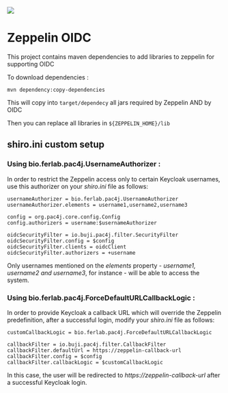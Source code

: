 ![](https://github.com/Ferlab-Ste-Justine/zeppelin-oidc/workflows/main.yml/badge.svg)


Zeppelin OIDC
===========

This project contains maven dependencies to add libraries to zeppelin for supporting OIDC

To download dependencies :
```
mvn dependency:copy-dependencies   
```

This will copy into `target/dependecy` all jars required by Zeppelin AND by OIDC

Then you can replace all libraries in `${ZEPPELIN_HOME}/lib`

## shiro.ini custom setup

### Using bio.ferlab.pac4j.UsernameAuthorizer :

In order to restrict the Zeppelin access only to certain Keycloak usernames, use this authorizer on your *shiro.ini* file as follows:

```
usernameAuthorizer = bio.ferlab.pac4j.UsernameAuthorizer
usernameAuthorizer.elements = username1,username2,username3

config = org.pac4j.core.config.Config
config.authorizers = username:$usernameAuthorizer

oidcSecurityFilter = io.buji.pac4j.filter.SecurityFilter
oidcSecurityFilter.config = $config
oidcSecurityFilter.clients = oidcClient
oidcSecurityFilter.authorizers = +username
```

Only usernames mentioned on the *elements* property - *username1, username2 and username3*, for instance - will be able to access the system.

### Using bio.ferlab.pac4j.ForceDefaultURLCallbackLogic :

In order to provide Keycloak a callback URL which will override the Zeppelin predefinition, after a successful login, modify your *shiro.ini* file as follows:

```
customCallbackLogic = bio.ferlab.pac4j.ForceDefaultURLCallbackLogic

callbackFilter = io.buji.pac4j.filter.CallbackFilter
callbackFilter.defaultUrl = https://zeppelin-callback-url
callbackFilter.config = $config
callbackFilter.callbackLogic = $customCallbackLogic
```

In this case, the user will be redirected to *https://zeppelin-callback-url* after a successful Keycloak login.
